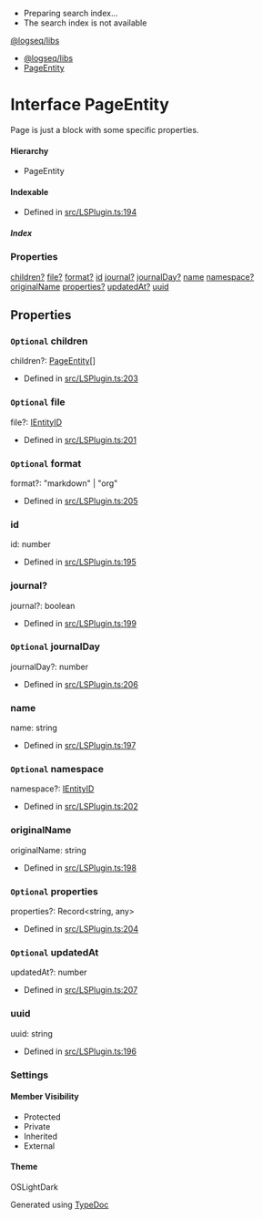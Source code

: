   * Preparing search index...
  * The search index is not available

[@logseq/libs]()

  * [@logseq/libs](../modules.html)
  * [PageEntity](PageEntity.html)



# Interface PageEntity

Page is just a block with some specific properties.

#### Hierarchy

  * PageEntity



#### Indexable

[key: string]: any

  * Defined in [src/LSPlugin.ts:194](https://github.com/logseq/logseq/blob/ac1b53544/libs/src/LSPlugin.ts#L194)



#####  Index

### Properties

[children?](PageEntity.html#children) [file?](PageEntity.html#file) [format?](PageEntity.html#format) [id](PageEntity.html#id) [journal?](PageEntity.html#journal_) [journalDay?](PageEntity.html#journalDay) [name](PageEntity.html#name) [namespace?](PageEntity.html#namespace) [originalName](PageEntity.html#originalName) [properties?](PageEntity.html#properties) [updatedAt?](PageEntity.html#updatedAt) [uuid](PageEntity.html#uuid)

## Properties

### `Optional` children

children?: [PageEntity](PageEntity.html)[]

  * Defined in [src/LSPlugin.ts:203](https://github.com/logseq/logseq/blob/ac1b53544/libs/src/LSPlugin.ts#L203)



### `Optional` file

file?: [IEntityID](../types/IEntityID.html)

  * Defined in [src/LSPlugin.ts:201](https://github.com/logseq/logseq/blob/ac1b53544/libs/src/LSPlugin.ts#L201)



### `Optional` format

format?: "markdown" | "org"

  * Defined in [src/LSPlugin.ts:205](https://github.com/logseq/logseq/blob/ac1b53544/libs/src/LSPlugin.ts#L205)



### id

id: number

  * Defined in [src/LSPlugin.ts:195](https://github.com/logseq/logseq/blob/ac1b53544/libs/src/LSPlugin.ts#L195)



### journal?

journal?: boolean

  * Defined in [src/LSPlugin.ts:199](https://github.com/logseq/logseq/blob/ac1b53544/libs/src/LSPlugin.ts#L199)



### `Optional` journalDay

journalDay?: number

  * Defined in [src/LSPlugin.ts:206](https://github.com/logseq/logseq/blob/ac1b53544/libs/src/LSPlugin.ts#L206)



### name

name: string

  * Defined in [src/LSPlugin.ts:197](https://github.com/logseq/logseq/blob/ac1b53544/libs/src/LSPlugin.ts#L197)



### `Optional` namespace

namespace?: [IEntityID](../types/IEntityID.html)

  * Defined in [src/LSPlugin.ts:202](https://github.com/logseq/logseq/blob/ac1b53544/libs/src/LSPlugin.ts#L202)



### originalName

originalName: string

  * Defined in [src/LSPlugin.ts:198](https://github.com/logseq/logseq/blob/ac1b53544/libs/src/LSPlugin.ts#L198)



### `Optional` properties

properties?: Record<string, any>

  * Defined in [src/LSPlugin.ts:204](https://github.com/logseq/logseq/blob/ac1b53544/libs/src/LSPlugin.ts#L204)



### `Optional` updatedAt

updatedAt?: number

  * Defined in [src/LSPlugin.ts:207](https://github.com/logseq/logseq/blob/ac1b53544/libs/src/LSPlugin.ts#L207)



### uuid

uuid: string

  * Defined in [src/LSPlugin.ts:196](https://github.com/logseq/logseq/blob/ac1b53544/libs/src/LSPlugin.ts#L196)



###  Settings

#### Member Visibility

  * Protected
  * Private
  * Inherited
  * External



#### Theme

OSLightDark

Generated using [TypeDoc](https://typedoc.org/)
